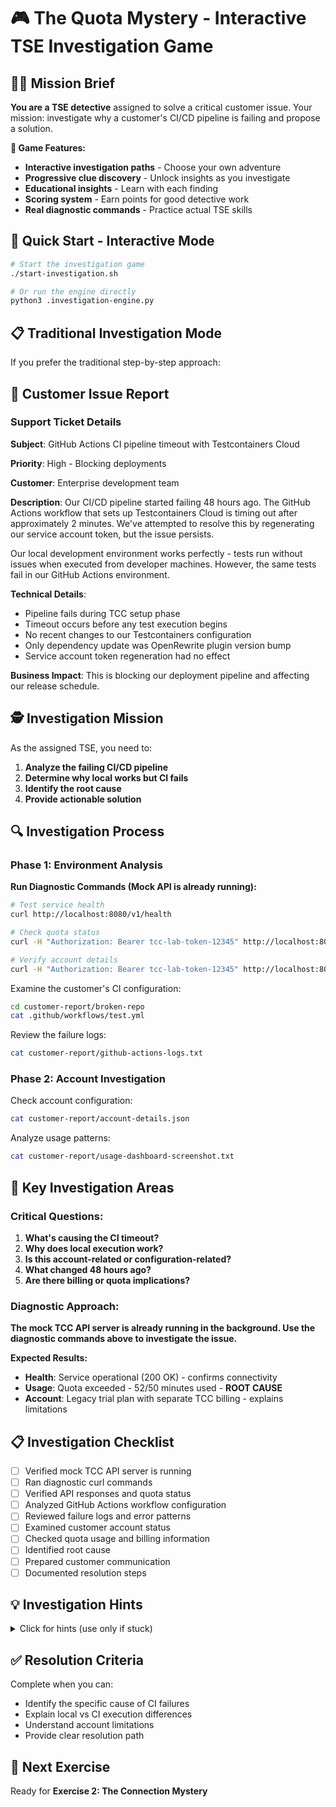 # 🎮 The Quota Mystery - Interactive TSE Investigation Game

## 🕵️‍♂️ Mission Brief

**You are a TSE detective** assigned to solve a critical customer issue. Your mission: investigate why a customer's CI/CD pipeline is failing and propose a solution.

**🎯 Game Features:**
- **Interactive investigation paths** - Choose your own adventure
- **Progressive clue discovery** - Unlock insights as you investigate  
- **Educational insights** - Learn with each finding
- **Scoring system** - Earn points for good detective work
- **Real diagnostic commands** - Practice actual TSE skills

## 🚀 Quick Start - Interactive Mode

```bash
# Start the investigation game
./start-investigation.sh

# Or run the engine directly
python3 .investigation-engine.py
```

## 📋 Traditional Investigation Mode

If you prefer the traditional step-by-step approach:

## 🚨 Customer Issue Report

### Support Ticket Details

**Subject**: GitHub Actions CI pipeline timeout with Testcontainers Cloud

**Priority**: High - Blocking deployments

**Customer**: Enterprise development team

**Description**: 
Our CI/CD pipeline started failing 48 hours ago. The GitHub Actions workflow that sets up Testcontainers Cloud is timing out after approximately 2 minutes. We've attempted to resolve this by regenerating our service account token, but the issue persists.

Our local development environment works perfectly - tests run without issues when executed from developer machines. However, the same tests fail in our GitHub Actions environment.

**Technical Details**:
- Pipeline fails during TCC setup phase
- Timeout occurs before any test execution begins
- No recent changes to our Testcontainers configuration
- Only dependency update was OpenRewrite plugin version bump
- Service account token regeneration had no effect

**Business Impact**: 
This is blocking our deployment pipeline and affecting our release schedule.

## 🕵️ Investigation Mission

As the assigned TSE, you need to:

1. **Analyze the failing CI/CD pipeline**
2. **Determine why local works but CI fails**
3. **Identify the root cause**
4. **Provide actionable solution**

## 🔍 Investigation Process

### Phase 1: Environment Analysis

**Run Diagnostic Commands (Mock API is already running):**
```bash
# Test service health
curl http://localhost:8080/v1/health

# Check quota status
curl -H "Authorization: Bearer tcc-lab-token-12345" http://localhost:8080/v1/usage

# Verify account details
curl -H "Authorization: Bearer tcc-lab-token-12345" http://localhost:8080/v1/account
```

Examine the customer's CI configuration:

```bash
cd customer-report/broken-repo
cat .github/workflows/test.yml
```

Review the failure logs:

```bash
cat customer-report/github-actions-logs.txt
```

### Phase 2: Account Investigation

Check account configuration:

```bash
cat customer-report/account-details.json
```

Analyze usage patterns:

```bash
cat customer-report/usage-dashboard-screenshot.txt
```

## 🎯 Key Investigation Areas

### Critical Questions:
1. **What's causing the CI timeout?**
2. **Why does local execution work?**
3. **Is this account-related or configuration-related?**
4. **What changed 48 hours ago?**
5. **Are there billing or quota implications?**

### Diagnostic Approach:

**The mock TCC API server is already running in the background. Use the diagnostic commands above to investigate the issue.**

**Expected Results:**
- **Health**: Service operational (200 OK) - confirms connectivity
- **Usage**: Quota exceeded - 52/50 minutes used - **ROOT CAUSE**
- **Account**: Legacy trial plan with separate TCC billing - explains limitations

## 📋 Investigation Checklist

- [ ] Verified mock TCC API server is running
- [ ] Ran diagnostic curl commands
- [ ] Verified API responses and quota status
- [ ] Analyzed GitHub Actions workflow configuration
- [ ] Reviewed failure logs and error patterns
- [ ] Examined customer account status
- [ ] Checked quota usage and billing information
- [ ] Identified root cause
- [ ] Prepared customer communication
- [ ] Documented resolution steps

## 💡 Investigation Hints

<details>
<summary>Click for hints (use only if stuck)</summary>

**Hint 1**: Focus on account type - legacy vs current billing models

**Hint 2**: Examine usage dashboard data carefully

**Hint 3**: Consider local vs cloud execution differences

**Hint 4**: This may be a quota/billing issue, not technical
</details>

## ✅ Resolution Criteria

Complete when you can:
- Identify the specific cause of CI failures
- Explain local vs CI execution differences
- Understand account limitations
- Provide clear resolution path

## 🚀 Next Exercise

Ready for **Exercise 2: The Connection Mystery**